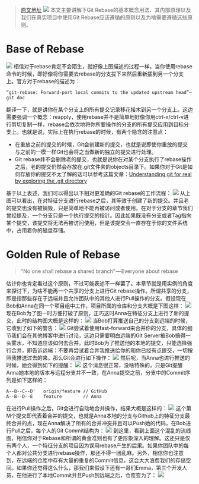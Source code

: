 > [原文地址](https://medium.freecodecamp.com/git-rebase-and-the-golden-rule-explained-70715eccc372#.h4rzk9cui)
> []()
![](https://coding.net/u/hoteam/p/Cache/git/raw/master/2016/7/1/1-e-tlWqLwbUd1UmZyC_KbGg.png)
本文主要讲解下Git Rebase的基本概念用法、其内部原理以及我们在真实项目中使用Git Rebase应该遵循的原则以及为啥需要遵循这些原则。
# Base of Rebase
![](https://coding.net/u/hoteam/p/Cache/git/raw/master/2016/7/1/1-FNaZp740nmp8wz851BqcAg.png)
相信对于rebase肯定不会陌生，就好像上图描述的过程一样，当你使用rebase命令的时候，即好像将你需要去rebase的分支拔下来然后重新插到另一个分支上。官方对于rebase的描述为：
```
“git-rebase: Forward-port local commits to the updated upstream head”— git doc
```
翻译一下，就是讲你在某个分支上的所有提交记录移花接木到另一个分支上。这边需要强调一个概念：reapply，使用rebase并不是简单地好像你用ctrl-x/ctrl-v进行剪切复制一样，rebase会依次地将你所要操作的分支的所有提交应用到目标分支上。也就是说，实际上在执行rebase的时候，有两个隐含的注意点：
- 在重放之前的提交的时候，Git会创建新的提交，也就是说即使你重放的提交与之前的一模一样Git也会将之当做新的独立的提交进行处理。
- Git rebase并不会删除老的提交，也就是说你在对某个分支执行了rebase操作之后，老的提交仍然会存放在.git文件夹的objects目录下。如果你对于Git是如何存放你的提交不太了解的话可以参考这篇文章：[Understanding git for real by exploring the .git directory](https://medium.freecodecamp.com/understanding-git-for-real-by-exploring-the-git-directory-1e079c15b807#.6ylqa5e2w)

基于以上表述，我们可以得出以下相对更准确的Git rebase的工作流程：
![](https://coding.net/u/hoteam/p/Cache/git/raw/master/2016/7/1/1-p0EGOtTUhzpUnF5p2c2UAw.png)
从上图可以看出，在对特征分支进行rebase之后，其等效于创建了新的提交。并且老的提交也没有被销毁，只是简单地不能再被访问或者使用。在对于分支的章节我们曾经提及，一个分支只是一个执行提交的指针。因此如果既没有分支或者Tag指向某个提交，该提交将无法再被访问使用，但是该提交会一直存在于你的文件系统中，占用着你的磁盘存储。

# Golden Rule of Rebase
> “No one shall rebase a shared branch” — Everyone about rebase

估计你也肯定看过这个原则，不过可能表述不一样罢了。本章节就是用实例的角度来探讨下，为啥不能再一个共享的分支上进行Git rebase操作。所谓共享的分支，即是指那些存在于远端并且允许团队中的其他人进行Pull操作的分支。假设现在Bob和Anna在同一个项目组中工作，项目所属的仓库和分支大概是下图这样：
![](https://coding.net/u/hoteam/p/Cache/git/raw/master/2016/7/1/1-wxzwv6lSoduI8rKFrKCF4A.png)
现在Bob为了图一时方便打破了原则，正巧这时Anna在特征分支上进行了新的提交，此时的结构图大概是这样的：
![](https://coding.net/u/hoteam/p/Cache/git/raw/master/2016/7/1/1-XXo413qBib80JBSbQrqVaQ.png)
当Bob打算推送自己的分支到远端的时候，它收到了如下的警告：
![](https://coding.net/u/hoteam/p/Cache/git/raw/master/2016/7/1/1-PZAACeGy9iYU2kwEHfec9g.png)
Git尝试着使用fast-forward来合并你的分支，具体的细节我们会在其他博客中进行讨论，这边只需要明白远端的Git Server被Bob搞得一头雾水，不知道应该如何去合并。此时Bob为了推送他的本地的提交，只能选择强行合并，即告诉远端：不要再尝试着合并我推送给你的和你已经有点提交，一切按照我推送过去的来。那么Git会进行如下操作：
![](https://coding.net/u/hoteam/p/Cache/git/raw/master/2016/7/1/1-tqeYmgNpYKp4a8jmyKmdxw.png)
然后呢，当Anna也进行推送的时候，她会得到如下的提醒：
![](https://coding.net/u/hoteam/p/Cache/git/raw/master/2016/7/1/1-be7e3r7D_gFvnIt_GAlNxA.png)
这个消息很正常，没啥特殊的，只是Git提醒Anna她本地的版本与远程分支并不一致，在Anna提交之前，分支中的Commit序列是如下这样的：
```
A--B--C--D'   origin/feature // GitHub
A--B--D--E    feature        // Anna
```
在进行Pull操作之后，Git会进行自动地合并操作，结果大概是这样的：
![](https://coding.net/u/hoteam/p/Cache/git/raw/master/2016/7/1/1-f7dhTYNizT045XFCUgcc1Q.png)
这个第M个提交即代表着合并的提交，也就是Anna本地的分支与Github上的特征分支最终合并的点，现在Anna解决了所有的合并冲突并且可以Push她的代码，在Bob进行Pull之后，每个人的Git Commit结构为：
![](https://coding.net/u/hoteam/p/Cache/git/raw/master/2016/7/1/1-POHw-A3poPkF_0IRMHolSA.png)
到这里，看到上面这个混乱的流线图，相信你对于Rebase和所谓的黄金准则也有了更形象深入的理解。这还只是仅有两个人，一个特征分支的项目因为误用rebase产生的后果。如果你团队中的每个人都对公共分支进行rebase操作，那还不得一团乱麻。另外，相信你也注意到，在远端的仓库中存有大量的重复的Commit信息，这会大大浪费我们的存储空间。如果你还觉得这么什么，那我们来假设下还有一哥们Emma，第三个开发人员，在他进行了本地Commit并且Push到远端之后，仓库变为了：
![](https://coding.net/u/hoteam/p/Cache/git/raw/master/2016/7/1/1-TRBHnwetziMTN0cSaNdwRA.png)

























